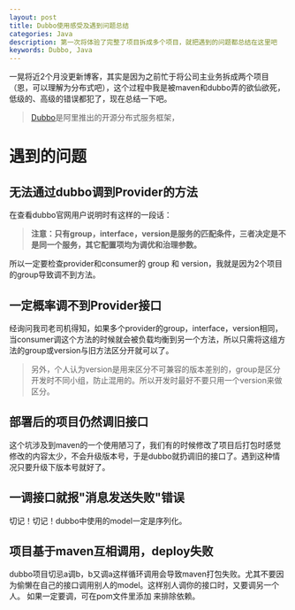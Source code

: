 ```yaml
---
layout: post
title: Dubbo使用感受及遇到问题总结
categories: Java
description: 第一次将体验了完整了项目拆成多个项目，就把遇到的问题都总结在这里吧
keywords: Dubbo, Java
---
```

一晃将近2个月没更新博客，其实是因为之前忙于将公司主业务拆成两个项目（恩，可以理解为分布式吧），这个过程中我是被maven和dubbo弄的欲仙欲死，低级的、高级的错误都犯了，现在总结一下吧。

> [Dubbo](http://dubbo.io/)是阿里推出的开源分布式服务框架， 

# 遇到的问题 

## 无法通过dubbo调到Provider的方法

在查看dubbo官网用户说明时有这样的一段话：

> **注意：只有group，interface，version是服务的匹配条件，三者决定是不是同一个服务，其它配置项均为调优和治理参数。**

所以一定要检查provider和consumer的 group 和 version，我就是因为2个项目的group导致调不到方法。

## 一定概率调不到Provider接口

经询问我司老司机得知，如果多个provider的group，interface，version相同，当consumer调这个方法的时候就会被负载均衡到另一个方法，所以只需将这组方法的group或version与旧方法区分开就可以了。

> 另外，个人认为version是用来区分不可兼容的版本差别的，group是区分开发时不同小组，防止混用的。所以开发时最好不要只用一个version来做区分。

## 部署后的项目仍然调旧接口

这个坑涉及到maven的一个使用陋习了，我们有的时候修改了项目后打包时感觉修改的内容太少，不会升级版本号，于是dubbo就扔调旧的接口了。遇到这种情况只要升级下版本号就好了。

## 一调接口就报"消息发送失败"错误

切记！切记！dubbo中使用的model一定是序列化。

## 项目基于maven互相调用，deploy失败

dubbo项目切忌a调b，b又调a这样循环调用会导致maven打包失败。尤其不要因为偷懒在自己的接口调用别人的model。这样别人调你的接口时，又要调另一个人。
如果一定要调，可在pom文件里添加 <exclusions> 来排除依赖。




